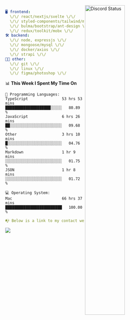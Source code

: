 
<a href="https://discord.com/users/279302975371870218" target="_blank">
    <img width="50%" align="right" alt="Discord Status" src="https://lanyard.cnrad.dev/api/279302975371870218?bg=161B22&borderRadius=5px%205px%200%200&hideTimestamp=true&idleMessage=Just%20chillin%27%20at%20the%20moment&animated=true">
</a>

```yaml
🖥️ frontend: 
  \/\/ react/nextjs/svelte \/\/
  \/\/ styled-components/tailwind/mui/
  \/\/ bulma/bootstrap/ant-design \/\/
  \/\/ redux/toolkit/mobx \/\/
🛠 backend: 
  \/\/ node, expressjs \/\/
  \/\/ mongoose/mysql \/\/
  \/\/ docker/axios \/\/
  \/\/ strapi \/\/
👨‍💻 other: 
  \/\/ git \/\/ 
  \/\/ linux \/\/
  \/\/ figma/photoshop \/\/
```
<!--START_SECTION:waka-->
📊 **This Week I Spent My Time On** 

```text
💬 Programming Languages: 
TypeScript               53 hrs 53 mins      ████████████████████░░░░░   80.89 % 
JavaScript               6 hrs 26 mins       ██░░░░░░░░░░░░░░░░░░░░░░░   09.68 % 
Other                    3 hrs 10 mins       █░░░░░░░░░░░░░░░░░░░░░░░░   04.76 % 
Markdown                 1 hr 9 mins         ░░░░░░░░░░░░░░░░░░░░░░░░░   01.75 % 
JSON                     1 hr 8 mins         ░░░░░░░░░░░░░░░░░░░░░░░░░   01.72 % 

💻 Operating System: 
Mac                      66 hrs 37 mins      █████████████████████████   100.00 % 
```


<!--END_SECTION:waka-->
```yaml
📭 Below is a link to my contact website 
```
<a href="https://mxns.xyz" target="_black"> <img src="https://img.shields.io/badge/website-161B22?style=for-the-badge&logo=About.me&logoColor=white"></img> <a/>
